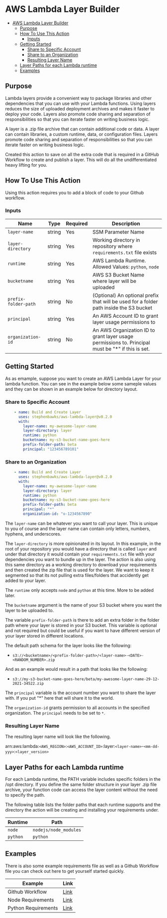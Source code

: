 # AWS Lambda Layer Builder

- [AWS Lambda Layer Builder](#aws-lambda-layer-builder)
  - [Purpose](#purpose)
  - [How To Use This Action](#how-to-use-this-action)
    - [Inputs](#inputs)
  - [Getting Started](#getting-started)
    - [Share to Specific Account](#share-to-specific-account)
    - [Share to an Organization](#share-to-an-organization)
    - [Resulting Layer Name](#resulting-layer-name)
  - [Layer Paths for each Lambda runtime](#layer-paths-for-each-lambda-runtime)
  - [Examples](#examples)


## Purpose

Lambda layers provide a convenient way to package libraries and other dependencies that you can use with your Lambda functions. Using layers reduces the size of uploaded deployment archives and makes it faster to deploy your code. Layers also promote code sharing and separation of responsibilities so that you can iterate faster on writing business logic.

A layer is a .zip file archive that can contain additional code or data. A layer can contain libraries, a custom runtime, data, or configuration files. Layers promote code sharing and separation of responsibilities so that you can iterate faster on writing business logic.

Created this action to save on all the extra code that is required in a GitHub Workflow to create and publish a layer.  This will do all the undifferentiated heavy lifting for you.


## How To Use This Action
Using this action requires you to add a block of code to your Github workflow.


### Inputs
| Name                 | Type   | Required | Description                                                                               |
| -------------------- | ------ | -------- | ----------------------------------------------------------------------------------------- |
| `layer-name`         | string | Yes      | SSM Parameter Name                                                                        |
| `layer-directory`    | string | Yes      | Working directory in repository where `requirements.txt` file exists                      |
| `runtime`            | string | Yes      | AWS Lambda Runtime.  Allowed Values: `python`, `node`                                     |
| `bucketname`         | string | Yes      | AWS S3 Bucket Name where layer will be uploaded                                           |
| `prefix-folder-path` | string | No       | (Optional) An optional prefix that will be used for a folder path inside the S3 bucket    |
| `principal`          | string | Yes      | An AWS Account ID to grant layer usage permissions to                                     |
| `organization-id`    | string | No       | An AWS Organization ID to grant layer usage permissions to. Principal must be "*" if this is set.                         |

## Getting Started

As as emample, suppose you want to create an AWS Lambda Layer for your lambda function.  You can see in the example below some sameple values and they can be shown in an example below for directory layout.

### Share to Specific Account
```yaml
    - name: Build and Create Layer
      uses: stephenbawks/aws-lambda-layer@v0.2.0
      with:
        layer-name: my-awesome-layer-name
        layer-directory: layer
        runtime: python
        bucketname: my-s3-bucket-name-goes-here
        prefix-folder-path: beta
        principal: "123456789101"
```

### Share to an Organization

```yaml
    - name: Build and Create Layer
      uses: stephenbawks/aws-lambda-layer@v0.2.0
      with:
        layer-name: my-awesome-layer-name
        layer-directory: layer
        runtime: python
        bucketname: my-s3-bucket-name-goes-here
        prefix-folder-path: beta
        principal: "*"
        organization-id: "o-1234567890"
```

The `layer-name` can be whatever you want to call your layer.  This is unique to you of course and the layer name can contain only letters, numbers, hyphens, and underscores.

The `layer-directory` is more opinionated in its layout.  In this example, in the root of your repository you would have a directory that is called `layer` and under that directory it would contain your `requirements.txt` file with your dependencies you want to bundle up in the layer.  The action is also using this same directory as a working directory to download your requirements and then created the zip file that is used for the layer.  We want to keep it segmented so that its not pulling extra files/folders that accidently get added to your layer.

The `runtime` only accepts `node` and `python` at this time.  More to be added later.

The `bucketname` argument is the name of your S3 bucket where you want the layer to be uploaded to.

The variable `prefix-folder-path` is there to add an extra folder in the folder path where your layer is stored in your S3 bucket.  This variable is optional and not required but could be useful if you want to have different version of your layer stored in different locations.

The default path schema for the layer looks like the following:
* `s3://<bucketname>/<prefix-folder-path>/<layer-name>-<DATE>-<RANDOM_NUMBER>.zip`

And as an example would result in a path that looks like the following:
* `s3://my-s3-bucket-name-goes-here/beta/my-awesome-layer-name-29-12-2021-34522.zip`

The `principal` variable is the account number you want to share the layer with.  If you put "*" here that will share it to the world.

The `organization-id` grants permission to all accounts in the specified organization.  The `principal` needs to be set to `*`.

### Resulting Layer Name

The resulting layer name will look like the following.


arn:aws:lambda:`<AWS_REGION>`:`<AWS_ACCOUNT_ID>`:layer:`<layer-name>`-`<mm-dd-yyy>`:`<layer_version>`


## Layer Paths for each Lambda runtime
For each Lambda runtime, the PATH variable includes specific folders in the /opt directory. If you define the same folder structure in your layer .zip file archive, your function code can access the layer content without the need to specify the path.

The following table lists the folder paths that each runtime supports and the directory the action will be creating and installing your requirements under.

| Runtime              | Path                  |
| -------------------- | --------------------- |
| `node`               | `nodejs/node_modules` |
| `python`             | `python`              |

## Examples

There is also some example requirements file as well as a Github Workflow file you can check out here to get yourself started quickly.

| Example                 | Link                                                    |
| ----------------------- | ------------------------------------------------------- |
| Github Workflow         | [Link](./example/workflow/example-worfklow.yml)         |
| Node Requirements       | [Link](./example/requirements/node-requirements.txt)    |
| Python Requirements     | [Link](./example/requirements/python-requirements.txt)  |




